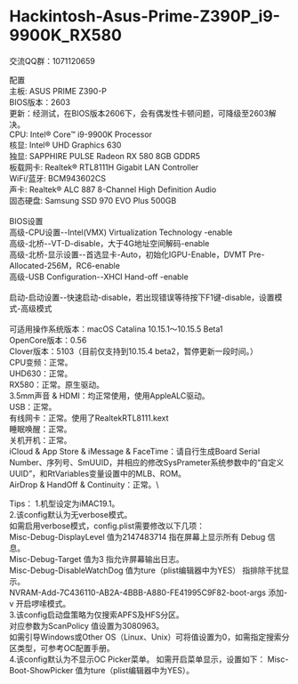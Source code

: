 # Hackintosh-Asus-Prime-Z390P_i9-9900K_RX580

交流QQ群：1071120659

配置 \
主板: ASUS PRIME Z390-P \
BIOS版本：2603 \
更新：经测试，在BIOS版本2606下，会有偶发性卡顿问题，可降级至2603解决。\
CPU: Intel® Core™ i9-9900K Processor \
核显: Intel® UHD Graphics 630 \
独显: SAPPHIRE PULSE Radeon RX 580 8GB GDDR5 \
板载网卡: Realtek® RTL8111H Gigabit LAN Controller  \
WiFi/蓝牙: BCM943602CS \
声卡: Realtek® ALC 887 8-Channel High Definition Audio \
固态硬盘: Samsung SSD 970 EVO Plus 500GB \
 \
BIOS设置 \
高级-CPU设置--Intel(VMX) Virtualization Technology -enable \
高级-北桥--VT-D-disable，大于4G地址空间解码-enable \
高级-北桥-显示设置--首选显卡-Auto，初始化IGPU-Enable，DVMT Pre-Allocated-256M，RC6-enable \
高级-USB Configuration--XHCI Hand-off -enable \
 \
启动-启动设置--快速启动-disable，若出现错误等待按下F1键-disable，设置模式-高级模式 \
 \
可适用操作系统版本：macOS Catalina 10.15.1～10.15.5 Beta1 \
OpenCore版本：0.56\
Clover版本：5103（目前仅支持到10.15.4 beta2，暂停更新一段时间。）\
CPU变频：正常。\
UHD630：正常。\
RX580：正常。原生驱动。\
3.5mm声音 & HDMI：均正常使用，使用AppleALC驱动。\
USB：正常。\
有线网卡：正常。使用了RealtekRTL8111.kext\
睡眠唤醒：正常。\
关机开机：正常。\
iCloud & App Store & iMessage & FaceTime：请自行生成Board Serial Number、序列号、SmUUID，并相应的修改SysPrameter系统参数中的“自定义UUID”，和RtVariables变量设置中的MLB、ROM。\
AirDrop & HandOff & Continuity：正常。\

Tips：
1.机型设定为iMAC19.1。\
2.该config默认为无verbose模式。\
如需启用verbose模式，config.plist需要修改以下几项：\
Misc-Debug-DisplayLevel 值为2147483714 指在屏幕上显示所有 Debug 信息。\
Misc-Debug-Target 值为3 指允许屏幕输出日志。\
Misc-Debug-DisableWatchDog 值为ture（plist编辑器中为YES） 指排除干扰显示。\
NVRAM-Add-7C436110-AB2A-4BBB-A880-FE41995C9F82-boot-args 添加-v 开启啰嗦模式。\
3.该config启动盘策略为仅搜索APFS及HFS分区。\
对应参数为ScanPolicy 值设置为3080963。\
如需引导Windows或Other OS（Linux、Unix）可将值设置为0，如需指定搜索分区类型，可参考OC配置手册。\
4.该config默认为不显示OC Picker菜单。
如需开启菜单显示，设置如下：
Misc-Boot-ShowPicker 值为ture（plist编辑器中为YES）。

